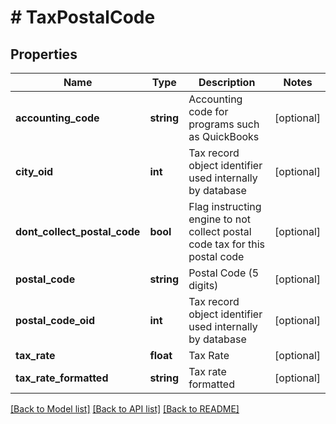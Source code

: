 # # TaxPostalCode

## Properties

Name | Type | Description | Notes
------------ | ------------- | ------------- | -------------
**accounting_code** | **string** | Accounting code for programs such as QuickBooks | [optional]
**city_oid** | **int** | Tax record object identifier used internally by database | [optional]
**dont_collect_postal_code** | **bool** | Flag instructing engine to not collect postal code tax for this postal code | [optional]
**postal_code** | **string** | Postal Code (5 digits) | [optional]
**postal_code_oid** | **int** | Tax record object identifier used internally by database | [optional]
**tax_rate** | **float** | Tax Rate | [optional]
**tax_rate_formatted** | **string** | Tax rate formatted | [optional]

[[Back to Model list]](../../README.md#models) [[Back to API list]](../../README.md#endpoints) [[Back to README]](../../README.md)
